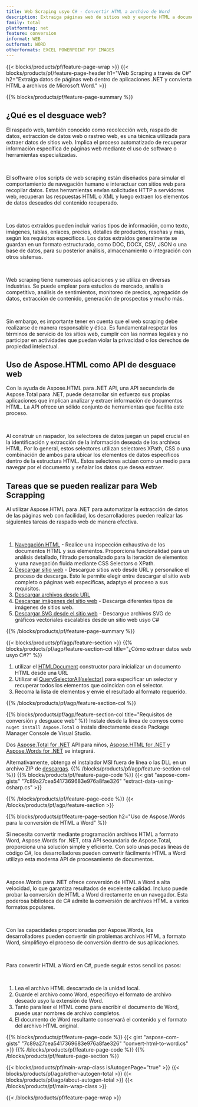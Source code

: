 ```yaml
---
title: Web Scraping usyo C# - Convertir HTML a archivo de Word 
description: Extraiga páginas web de sitios web y exporte HTML a documentos de Microsoft Word a través de sus aplicaciones .NET integryo las API de Aspose. 
family: total
platformtag: net
feature: conversion
informat: WEB
outformat: WORD
otherformats: EXCEL POWERPOINT PDF IMAGES
---
```

{{< blocks/products/pf/feature-page-wrap >}}
{{< blocks/products/pf/feature-page-header h1="Web Scraping a través de C#" h2="Extraiga datos de páginas web dentro de aplicaciones .NET y convierta HTML a archivos de Microsoft Word." >}}

{{% blocks/products/pf/feature-page-summary %}}

<h2 class="heading-border">¿Qué es el desguace web?</h2>

<p>El raspado web, también conocido como recolección web, raspado de datos, extracción de datos web o rastreo web, es una técnica utilizada para extraer datos de sitios web. Implica el proceso automatizado de recuperar información específica de páginas web mediante el uso de software o herramientas especializadas.</p><br />
<p>El software o los scripts de web scraping están diseñados para simular el comportamiento de navegación humano e interactuar con sitios web para recopilar datos. Estas herramientas envían solicitudes HTTP a servidores web, recuperan las respuestas HTML o XML y luego extraen los elementos de datos deseados del contenido recuperado.</p><br />

<p>Los datos extraídos pueden incluir varios tipos de información, como texto, imágenes, tablas, enlaces, precios, detalles de productos, reseñas y más, según los requisitos específicos. Los datos extraídos generalmente se guardan en un formato estructurado, como DOC, DOCX, CSV, JSON o una base de datos, para su posterior análisis, almacenamiento o integración con otros sistemas.</p><br />

<p>Web scraping tiene numerosas aplicaciones y se utiliza en diversas industrias. Se puede emplear para estudios de mercado, análisis competitivo, análisis de sentimientos, monitoreo de precios, agregación de datos, extracción de contenido, generación de prospectos y mucho más.</p><br />

<p>Sin embargo, es importante tener en cuenta que el web scraping debe realizarse de manera responsable y ética. Es fundamental respetar los términos de servicio de los sitios web, cumplir con las normas legales y no participar en actividades que puedan violar la privacidad o los derechos de propiedad intelectual.</p>

<h2 class="heading-border">Uso de Aspose.HTML como API de desguace web</h2>

<p>Con la ayuda de Aspose.HTML para .NET API, una API secundaria de Aspose.Total para .NET, puede desarrollar sin esfuerzo sus propias aplicaciones que implican analizar y extraer información de documentos HTML. La API ofrece un sólido conjunto de herramientas que facilita este proceso.</p><br />

<p>Al construir un raspador, los selectores de datos juegan un papel crucial en la identificación y extracción de la información deseada de los archivos HTML. Por lo general, estos selectores utilizan selectores XPath, CSS o una combinación de ambos para ubicar los elementos de datos específicos dentro de la estructura HTML. Estos selectores actúan como un medio para navegar por el documento y señalar los datos que desea extraer.</p>

<h2 class="heading-border">Tareas que se pueden realizar para Web Scrapping</h2>

<p>Al utilizar Aspose.HTML para .NET para automatizar la extracción de datos de las páginas web con facilidad, los desarrolladores pueden realizar las siguientes tareas de raspado web de manera efectiva.</p><br />

1. [Navegación HTML](https://docs.aspose.com/html/net/html-navigation/) - Realice una inspección exhaustiva de los documentos HTML y sus elementos. Proporciona funcionalidad para un análisis detallado, filtrado personalizado para la iteración de elementos y una navegación fluida mediante CSS Selectors o XPath.
2. [Descargar sitio web](https://docs.aspose.com/html/net/download-website/) - Descargue sitios web desde URL y personalice el proceso de descarga. Esto le permite elegir entre descargar el sitio web completo o páginas web específicas, adaptyo el proceso a sus requisitos.
3. [Descargar archivos desde URL](https://docs.aspose.com/html/net/download-file-from-url/) 
4. [Descargar imágenes del sitio web](https://docs.aspose.com/html/net/download-images-from-website/) - Descarga diferentes tipos de imágenes de sitios web.
5. [Descargar SVG desde el sitio web](https://docs.aspose.com/html/net/download-svg-from-website/) - Descargue archivos SVG de gráficos vectoriales escalables desde un sitio web usyo C#

{{% /blocks/products/pf/feature-page-summary  %}}

{{< blocks/products/pf/agp/feature-section >}}
{{% blocks/products/pf/agp/feature-section-col title="¿Cómo extraer datos web usyo C#?" %}}

1. utilizar el [HTMLDocument](https://reference.aspose.com/html/net/aspose.html/htmldocument/htmldocument/) constructor para inicializar un documento HTML desde una URL
2. Utilizar el [QuerySelectorAll(selector)](https://reference.aspose.com/html/net/aspose.html.dom/document/queryselectorall/) para especificar un selector y recuperar todos los elementos que coincidan con el selector.
3. Recorra la lista de elementos y envíe el resultado al formato requerido.
 
{{% /blocks/products/pf/agp/feature-section-col %}}

{{% blocks/products/pf/agp/feature-section-col title="Requisitos de conversión y desguace web" %}}
Instale desde la línea de comyos como ```nuget install Aspose.Total``` o instale directamente desde Package Manager Console de Visual Studio.

Dos [Aspose.Total for .NET](https://products.aspose.com/total/net/) API para niños, [Aspose.HTML for .NET](https://products.aspose.com/html/net/) y [Aspose.Words for .NET](https://products.aspose.com/words/net/) se integrará.

Alternativamente, obtenga el instalador MSI fuera de línea o las DLL en un archivo ZIP de [descargas](https://releases.aspose.com/total/net).
{{% /blocks/products/pf/agp/feature-section-col %}}
{{% blocks/products/pf/feature-page-code %}}
{{< gist "aspose-com-gists" "7c89a27cea5417369683e976a8fae326" "extract-data-using-csharp.cs" >}}

{{% /blocks/products/pf/feature-page-code %}}
{{< /blocks/products/pf/agp/feature-section >}}

{{% blocks/products/pf/feature-page-section  h2="Uso de Aspose.Words para la conversión de HTML a Word" %}}
<p>Si necesita convertir mediante programación archivos HTML a formato Word, Aspose.Words for .NET, otra API secundaria de Aspose.Total, proporciona una solución simple y eficiente. Con solo unas pocas líneas de código C#, los desarrolladores pueden convertir fácilmente HTML a Word utilizyo esta moderna API de procesamiento de documentos.</p><br />

<p>Aspose.Words para .NET ofrece conversión de HTML a Word a alta velocidad, lo que garantiza resultados de excelente calidad. Incluso puede probar la conversión de HTML a Word directamente en un navegador. Esta poderosa biblioteca de C# admite la conversión de archivos HTML a varios formatos populares.</p><br />

<p>Con las capacidades proporcionadas por Aspose.Words, los desarrolladores pueden convertir sin problemas archivos HTML a formato Word, simplificyo el proceso de conversión dentro de sus aplicaciones.</p><br />

<p>Para convertir HTML a Word en C#, puede seguir estos sencillos pasos:</p><br />

1. Lea el archivo HTML descartado de la unidad local.
1. Guarde el archivo como Word, especificyo el formato de archivo deseado usyo la extensión de Word.
1. Tanto para leer el HTML como para escribir el documento de Word, puede usar nombres de archivo completos.
1. El documento de Word resultante conservará el contenido y el formato del archivo HTML original.

{{% blocks/products/pf/feature-page-code %}}
{{< gist "aspose-com-gists" "7c89a27cea5417369683e976a8fae326" "convert-html-to-word.cs" >}}
{{% /blocks/products/pf/feature-page-code  %}}
{{% /blocks/products/pf/feature-page-section %}}

{{< blocks/products/pf/main-wrap-class isAutogenPage="true" >}}
{{< blocks/products/pf/agp/other-autogen-total >}}
{{< blocks/products/pf/agp/about-autogen-total >}}
{{< /blocks/products/pf/main-wrap-class >}}

{{< /blocks/products/pf/feature-page-wrap >}}
